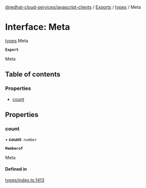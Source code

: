[@redhat-cloud-services/javascript-clients](../README.md) / [Exports](../modules.md) / [types](../modules/types.md) / Meta

# Interface: Meta

[types](../modules/types.md).Meta

**`Export`**

Meta

## Table of contents

### Properties

- [count](types.Meta.md#count)

## Properties

### count

• **count**: `number`

**`Memberof`**

Meta

#### Defined in

[types/index.ts:1413](https://github.com/RedHatInsights/javascript-clients/blob/main/packages/integrations/types/index.ts#L1413)
